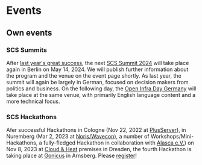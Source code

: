 # Events

## Own events

### SCS Summits

After [last year's great success](/summit2023), the next [SCS Summit
2024](/summit2024) will take place again in Berlin on May 14, 2024. We will
publish further information about the program and the venue on the event page
shortly. As last year, the summit will again be largely in German, focused on
decision makers from politics and business. On the following day, the [Open
Infra Day Germany](https://oideurope2024.openinfra.dev/#registration=1) will take place
at the same venue, with primarily English language content and a more
technical focus.

### SCS Hackathons

Afer successful Hackathons in Cologne (Nov 22, 2022 at [PlusServer](https://plusserver.com/)),
in Nuremberg (Mar 2, 2023 at [Noris/Wavecon](https://wavecon.de/)), a number of
Workshops/Mini-Hackathons, a fully-fledged Hackathon in collaboration with
[Alasca e.V.](https://alasca.cloud/)) on Nov 8, 2023 at [Cloud & Heat](https://cloudandheat.com/)
premises in Dresden, the fourth Hackathon is taking place at [Gonicus](https://gonicus.de/en)
in Arnsberg. Please [register](https://events.scs.community/4hackathon/)!

<!--TODO: ## Events with contributions from SCS-->
